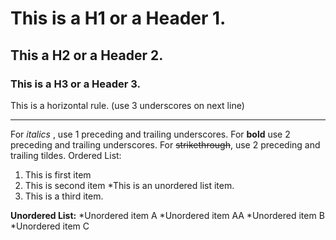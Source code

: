 # This is a H1 or a Header 1.
## This a H2 or a Header 2.
### This is a H3 or a Header 3. 
This is a horizontal rule. (use 3 underscores on next line)
___
For _italics_ , use 1 preceding and trailing underscores.
For __bold__ use 2 preceding and trailing underscores.
For ~~strikethrough~~, use 2 preceding and trailing tildes.
Ordered List:
1. This is first item
2. This is second item
*This is an unordered list item.
3. This is a third item.

__Unordered List:__
   *Unordered item A
    *Unordered item AA
   *Unordered item B
   *Unordered item C
